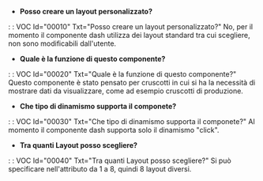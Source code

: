 - **Posso creare un layout personalizzato?**

 :  : VOC Id="00010" Txt="Posso creare un layout personalizzato?"
No, per il momento il componente dash utilizza dei layout standard tra cui scegliere, non sono modificabili dall'utente.

- **Quale è la funzione di questo componente?**

 :  : VOC Id="00020" Txt="Quale è la funzione di questo componente?"
Questo componente è stato pensato per cruscotti in cui si ha la necessità di mostrare dati da visualizzare, come ad esempio cruscotti di produzione.

- **Che tipo di dinamismo supporta il componete?**

 :  : VOC Id="00030" Txt="Che tipo di dinamismo supporta il componete?"
Al momento il componente dash supporta solo il dinamismo "click".

- **Tra quanti Layout posso scegliere?**

 :  : VOC Id="00040" Txt="Tra quanti Layout posso scegliere?"
Si può specificare nell'attributo da 1 a 8, quindi 8 layout diversi.





